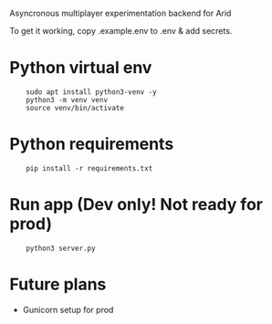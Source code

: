 Asyncronous multiplayer experimentation backend for Arid

To get it working, copy .example.env to .env & add secrets.

# Python virtual env
```
    sudo apt install python3-venv -y
    python3 -m venv venv 
    source venv/bin/activate
```

# Python requirements
```
    pip install -r requirements.txt
```

# Run app (Dev only! Not ready for prod)
```
    python3 server.py
```

# Future plans
- Gunicorn setup for prod

